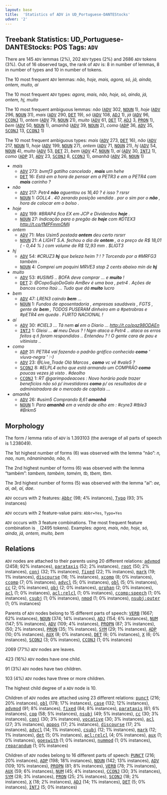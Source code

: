 ```yaml
---
layout: base
title:  'Statistics of ADV in UD_Portuguese-DANTEStocks'
udver: '2'
---
```


## Treebank Statistics: UD_Portuguese-DANTEStocks: POS Tags: `ADV`

There are 145 `ADV` lemmas (2%), 202 `ADV` types (2%) and 2686 `ADV` tokens (3%).
Out of 16 observed tags, the rank of `ADV` is: 8 in number of lemmas, 8 in number of types and 10 in number of tokens.

The 10 most frequent `ADV` lemmas: <em>não, hoje, mais, agora, só, já, ainda, ontem, muito, aí</em>

The 10 most frequent `ADV` types:  <em>agora, mais, não, hoje, só, ainda, já, ontem, hj, muito</em>

The 10 most frequent ambiguous lemmas: <em>não</em> (<tt><a href="pt_dantestocks-pos-ADV.html">ADV</a></tt> 302, <tt><a href="pt_dantestocks-pos-NOUN.html">NOUN</a></tt> 1), <em>hoje</em> (<tt><a href="pt_dantestocks-pos-ADV.html">ADV</a></tt> 296, <tt><a href="pt_dantestocks-pos-NOUN.html">NOUN</a></tt> 31), <em>mais</em> (<tt><a href="pt_dantestocks-pos-ADV.html">ADV</a></tt> 290, <tt><a href="pt_dantestocks-pos-DET.html">DET</a></tt> 19), <em>só</em> (<tt><a href="pt_dantestocks-pos-ADV.html">ADV</a></tt> 108, <tt><a href="pt_dantestocks-pos-ADJ.html">ADJ</a></tt> 1), <em>já</em> (<tt><a href="pt_dantestocks-pos-ADV.html">ADV</a></tt> 96, <tt><a href="pt_dantestocks-pos-CCONJ.html">CCONJ</a></tt> 1), <em>ontem</em> (<tt><a href="pt_dantestocks-pos-ADV.html">ADV</a></tt> 79, <tt><a href="pt_dantestocks-pos-NOUN.html">NOUN</a></tt> 21), <em>muito</em> (<tt><a href="pt_dantestocks-pos-ADV.html">ADV</a></tt> 61, <tt><a href="pt_dantestocks-pos-DET.html">DET</a></tt> 17, <tt><a href="pt_dantestocks-pos-ADJ.html">ADJ</a></tt> 3, <tt><a href="pt_dantestocks-pos-PRON.html">PRON</a></tt> 1), <em>bem</em> (<tt><a href="pt_dantestocks-pos-ADV.html">ADV</a></tt> 50, <tt><a href="pt_dantestocks-pos-NOUN.html">NOUN</a></tt> 1), <em>amanhã</em> (<tt><a href="pt_dantestocks-pos-ADV.html">ADV</a></tt> 39, <tt><a href="pt_dantestocks-pos-NOUN.html">NOUN</a></tt> 2), <em>como</em> (<tt><a href="pt_dantestocks-pos-ADP.html">ADP</a></tt> 36, <tt><a href="pt_dantestocks-pos-ADV.html">ADV</a></tt> 35, <tt><a href="pt_dantestocks-pos-SCONJ.html">SCONJ</a></tt> 13, <tt><a href="pt_dantestocks-pos-CCONJ.html">CCONJ</a></tt> 1)

The 10 most frequent ambiguous types:  <em>mais</em> (<tt><a href="pt_dantestocks-pos-ADV.html">ADV</a></tt> 273, <tt><a href="pt_dantestocks-pos-DET.html">DET</a></tt> 16), <em>não</em> (<tt><a href="pt_dantestocks-pos-ADV.html">ADV</a></tt> 217, <tt><a href="pt_dantestocks-pos-NOUN.html">NOUN</a></tt> 1), <em>hoje</em> (<tt><a href="pt_dantestocks-pos-ADV.html">ADV</a></tt> 199, <tt><a href="pt_dantestocks-pos-NOUN.html">NOUN</a></tt> 27), <em>ontem</em> (<tt><a href="pt_dantestocks-pos-ADV.html">ADV</a></tt> 71, <tt><a href="pt_dantestocks-pos-NOUN.html">NOUN</a></tt> 21), <em>hj</em> (<tt><a href="pt_dantestocks-pos-ADV.html">ADV</a></tt> 54, <tt><a href="pt_dantestocks-pos-NOUN.html">NOUN</a></tt> 4), <em>muito</em> (<tt><a href="pt_dantestocks-pos-ADV.html">ADV</a></tt> 53, <tt><a href="pt_dantestocks-pos-DET.html">DET</a></tt> 2), <em>bem</em> (<tt><a href="pt_dantestocks-pos-ADV.html">ADV</a></tt> 47, <tt><a href="pt_dantestocks-pos-NOUN.html">NOUN</a></tt> 1), <em>aí</em> (<tt><a href="pt_dantestocks-pos-ADV.html">ADV</a></tt> 30, <tt><a href="pt_dantestocks-pos-INTJ.html">INTJ</a></tt> 1), <em>como</em> (<tt><a href="pt_dantestocks-pos-ADP.html">ADP</a></tt> 31, <tt><a href="pt_dantestocks-pos-ADV.html">ADV</a></tt> 23, <tt><a href="pt_dantestocks-pos-SCONJ.html">SCONJ</a></tt> 8, <tt><a href="pt_dantestocks-pos-CCONJ.html">CCONJ</a></tt> 1), <em>amanhã</em> (<tt><a href="pt_dantestocks-pos-ADV.html">ADV</a></tt> 26, <tt><a href="pt_dantestocks-pos-NOUN.html">NOUN</a></tt> 1)


* <em>mais</em>
  * <tt><a href="pt_dantestocks-pos-ADV.html">ADV</a></tt> 273: <em>bvmf3 gatilho cancelado , <b>mais</b> um hehe</em>
  * <tt><a href="pt_dantestocks-pos-DET.html">DET</a></tt> 16: <em>Está em a hora de pensar em a PETR3 e em a PETR4 com <b>mais</b> carinho ?</em>
* <em>não</em>
  * <tt><a href="pt_dantestocks-pos-ADV.html">ADV</a></tt> 217: <em>Petr4 <b>não</b> aguentou os 16,40 ? é isso ? rsrsr</em>
  * <tt><a href="pt_dantestocks-pos-NOUN.html">NOUN</a></tt> 1: <em>GOLL4 . 40 zerando posição vendida . por o sim por o <b>não</b> , hora de colocar em o bolso .</em>
* <em>hoje</em>
  * <tt><a href="pt_dantestocks-pos-ADV.html">ADV</a></tt> 199: <em>#BRAP4 fica EX em JCP e Dividendos <b>hoje</b> .</em>
  * <tt><a href="pt_dantestocks-pos-NOUN.html">NOUN</a></tt> 27: <em>Indicação para o pregão de <b>hoje</b> com #DTEX3 http://t.co/fMPFmmOMlj</em>
* <em>ontem</em>
  * <tt><a href="pt_dantestocks-pos-ADV.html">ADV</a></tt> 71: <em>Mas Usim5 postada <b>ontem</b> deu certo rsrsrr</em>
  * <tt><a href="pt_dantestocks-pos-NOUN.html">NOUN</a></tt> 21: <em>A LIGHT S.A. fechou o dia de <b>ontem</b> , a o preço de R$ 18,01 ( - 0,44 % ) com volume de R$ 12,93 mm . $LIGT3</em>
* <em>hj</em>
  * <tt><a href="pt_dantestocks-pos-ADV.html">ADV</a></tt> 54: <em>#CRUZ3 <b>hj</b> que beleza heim ? ! ? Torcendo por a #MRFG3 também .</em>
  * <tt><a href="pt_dantestocks-pos-NOUN.html">NOUN</a></tt> 4: <em>Comprei um poquini MRVE3 stop 2 cents abaixo min de <b>hj</b></em>
* <em>muito</em>
  * <tt><a href="pt_dantestocks-pos-ADV.html">ADV</a></tt> 53: <em>#USIM5 .. BOFA deve comprar ... e <b>muito</b> !</em>
  * <tt><a href="pt_dantestocks-pos-DET.html">DET</a></tt> 2: <em>@CopoSujoDoGalo AmBev é uma boa , petr4 . Ações de bancos como Itaú ... Tudo que dá <b>muito</b> lucro</em>
* <em>bem</em>
  * <tt><a href="pt_dantestocks-pos-ADV.html">ADV</a></tt> 47: <em>LREN3 caindo <b>bem</b> ...</em>
  * <tt><a href="pt_dantestocks-pos-NOUN.html">NOUN</a></tt> 1: <em>Fundos de aposentadoria , empresas saudáveis , FGTS , gente de <b>bem</b> , TODOS PUSERAM dinheiro em a #petrobras e #pETR4 em queda . FURTO NACIONAL !</em>
* <em>aí</em>
  * <tt><a href="pt_dantestocks-pos-ADV.html">ADV</a></tt> 30: <em>#CIEL3 ... Tá nem <b>aí</b> em o Diario ... http://t.co/pqz98ODAEn</em>
  * <tt><a href="pt_dantestocks-pos-INTJ.html">INTJ</a></tt> 1: <em>Gleisi ... <b>aí</b> meu Deus ? ! Ngm ataca a Petr4 .. ataca os erros feitos q ñ foram respondidos .. Entendeu ? ! O gente cara de pau e vitimista ..</em>
* <em>como</em>
  * <tt><a href="pt_dantestocks-pos-ADP.html">ADP</a></tt> 31: <em>PETR4 vai fazendo o padrão gráfico conhecido <b>como</b> ' viuva-negra ' :-)</em>
  * <tt><a href="pt_dantestocks-pos-ADV.html">ADV</a></tt> 23: <em>@Live_Trade Olá Marcos , <b>como</b> vc vê #vale5 ?</em>
  * <tt><a href="pt_dantestocks-pos-SCONJ.html">SCONJ</a></tt> 8: <em>#ELPL4 acho que está armando um COMPRÃO <b>como</b> poucas vezes já visto . #deolho</em>
  * <tt><a href="pt_dantestocks-pos-CCONJ.html">CCONJ</a></tt> 1: <em>RT @garimpodeacoes : Novo horário pode trazer benefícios não só p/ investidores <b>como</b> p/ os resultados de a administradora de o mercado de capitais …</em>
* <em>amanhã</em>
  * <tt><a href="pt_dantestocks-pos-ADV.html">ADV</a></tt> 26: <em>#usim5 Comprando 8,61 <b>amanhã</b></em>
  * <tt><a href="pt_dantestocks-pos-NOUN.html">NOUN</a></tt> 1: <em>Para <b>amanhã</b> em a venda de olho em : #cyre3 #tble3 #Brkm5</em>

## Morphology

The form / lemma ratio of `ADV` is 1.393103 (the average of all parts of speech is 1.238049).

The 1st highest number of forms (6) was observed with the lemma “não”: <em>n, nao, num, nãnaninanão, não, ñ</em>.

The 2nd highest number of forms (6) was observed with the lemma “também”: <em>tambem, também, tamém, tb, tbem, tbm</em>.

The 3rd highest number of forms (5) was observed with the lemma “aí”: <em>ae, ai, aê, aí, dae</em>.

`ADV` occurs with 2 features: <tt><a href="pt_dantestocks-feat-Abbr.html">Abbr</a></tt> (98; 4% instances), <tt><a href="pt_dantestocks-feat-Typo.html">Typo</a></tt> (93; 3% instances)

`ADV` occurs with 2 feature-value pairs: `Abbr=Yes`, `Typo=Yes`

`ADV` occurs with 3 feature combinations.
The most frequent feature combination is `_` (2495 tokens).
Examples: <em>agora, mais, não, hoje, só, ainda, já, ontem, muito, bem</em>


## Relations

`ADV` nodes are attached to their parents using 20 different relations: <tt><a href="pt_dantestocks-dep-advmod.html">advmod</a></tt> (2458; 92% instances), <tt><a href="pt_dantestocks-dep-parataxis.html">parataxis</a></tt> (52; 2% instances), <tt><a href="pt_dantestocks-dep-root.html">root</a></tt> (50; 2% instances), <tt><a href="pt_dantestocks-dep-conj.html">conj</a></tt> (32; 1% instances), <tt><a href="pt_dantestocks-dep-fixed.html">fixed</a></tt> (22; 1% instances), <tt><a href="pt_dantestocks-dep-mark.html">mark</a></tt> (19; 1% instances), <tt><a href="pt_dantestocks-dep-discourse.html">discourse</a></tt> (16; 1% instances), <tt><a href="pt_dantestocks-dep-xcomp.html">xcomp</a></tt> (8; 0% instances), <tt><a href="pt_dantestocks-dep-ccomp.html">ccomp</a></tt> (7; 0% instances), <tt><a href="pt_dantestocks-dep-advcl.html">advcl</a></tt> (5; 0% instances), <tt><a href="pt_dantestocks-dep-obl.html">obl</a></tt> (5; 0% instances), <tt><a href="pt_dantestocks-dep-cc.html">cc</a></tt> (2; 0% instances), <tt><a href="pt_dantestocks-dep-obj.html">obj</a></tt> (2; 0% instances), <tt><a href="pt_dantestocks-dep-orphan.html">orphan</a></tt> (2; 0% instances), <tt><a href="pt_dantestocks-dep-acl.html">acl</a></tt> (1; 0% instances), <tt><a href="pt_dantestocks-dep-acl-relcl.html">acl:relcl</a></tt> (1; 0% instances), <tt><a href="pt_dantestocks-dep-ccomp-speech.html">ccomp:speech</a></tt> (1; 0% instances), <tt><a href="pt_dantestocks-dep-csubj.html">csubj</a></tt> (1; 0% instances), <tt><a href="pt_dantestocks-dep-nmod.html">nmod</a></tt> (1; 0% instances), <tt><a href="pt_dantestocks-dep-nsubj-outer.html">nsubj:outer</a></tt> (1; 0% instances)

Parents of `ADV` nodes belong to 15 different parts of speech: <tt><a href="pt_dantestocks-pos-VERB.html">VERB</a></tt> (1667; 62% instances), <tt><a href="pt_dantestocks-pos-NOUN.html">NOUN</a></tt> (374; 14% instances), <tt><a href="pt_dantestocks-pos-ADJ.html">ADJ</a></tt> (154; 6% instances), <tt><a href="pt_dantestocks-pos-NUM.html">NUM</a></tt> (147; 5% instances), <tt><a href="pt_dantestocks-pos-ADV.html">ADV</a></tt> (109; 4% instances), <tt><a href="pt_dantestocks-pos-PROPN.html">PROPN</a></tt> (87; 3% instances),  (50; 2% instances), <tt><a href="pt_dantestocks-pos-PRON.html">PRON</a></tt> (35; 1% instances), <tt><a href="pt_dantestocks-pos-SYM.html">SYM</a></tt> (29; 1% instances), <tt><a href="pt_dantestocks-pos-ADP.html">ADP</a></tt> (10; 0% instances), <tt><a href="pt_dantestocks-pos-AUX.html">AUX</a></tt> (8; 0% instances), <tt><a href="pt_dantestocks-pos-DET.html">DET</a></tt> (6; 0% instances), <tt><a href="pt_dantestocks-pos-X.html">X</a></tt> (6; 0% instances), <tt><a href="pt_dantestocks-pos-SCONJ.html">SCONJ</a></tt> (3; 0% instances), <tt><a href="pt_dantestocks-pos-CCONJ.html">CCONJ</a></tt> (1; 0% instances)

2069 (77%) `ADV` nodes are leaves.

423 (16%) `ADV` nodes have one child.

91 (3%) `ADV` nodes have two children.

103 (4%) `ADV` nodes have three or more children.

The highest child degree of a `ADV` node is 10.

Children of `ADV` nodes are attached using 23 different relations: <tt><a href="pt_dantestocks-dep-punct.html">punct</a></tt> (216; 20% instances), <tt><a href="pt_dantestocks-dep-obl.html">obl</a></tt> (178; 17% instances), <tt><a href="pt_dantestocks-dep-case.html">case</a></tt> (132; 12% instances), <tt><a href="pt_dantestocks-dep-advmod.html">advmod</a></tt> (91; 8% instances), <tt><a href="pt_dantestocks-dep-fixed.html">fixed</a></tt> (84; 8% instances), <tt><a href="pt_dantestocks-dep-parataxis.html">parataxis</a></tt> (61; 6% instances), <tt><a href="pt_dantestocks-dep-cop.html">cop</a></tt> (58; 5% instances), <tt><a href="pt_dantestocks-dep-nsubj.html">nsubj</a></tt> (49; 5% instances), <tt><a href="pt_dantestocks-dep-cc.html">cc</a></tt> (30; 3% instances), <tt><a href="pt_dantestocks-dep-conj.html">conj</a></tt> (30; 3% instances), <tt><a href="pt_dantestocks-dep-vocative.html">vocative</a></tt> (30; 3% instances), <tt><a href="pt_dantestocks-dep-acl.html">acl</a></tt> (27; 3% instances), <tt><a href="pt_dantestocks-dep-appos.html">appos</a></tt> (17; 2% instances), <tt><a href="pt_dantestocks-dep-discourse.html">discourse</a></tt> (17; 2% instances), <tt><a href="pt_dantestocks-dep-advcl.html">advcl</a></tt> (14; 1% instances), <tt><a href="pt_dantestocks-dep-csubj.html">csubj</a></tt> (12; 1% instances), <tt><a href="pt_dantestocks-dep-mark.html">mark</a></tt> (12; 1% instances), <tt><a href="pt_dantestocks-dep-det.html">det</a></tt> (5; 0% instances), <tt><a href="pt_dantestocks-dep-acl-relcl.html">acl:relcl</a></tt> (4; 0% instances), <tt><a href="pt_dantestocks-dep-aux.html">aux</a></tt> (1; 0% instances), <tt><a href="pt_dantestocks-dep-goeswith.html">goeswith</a></tt> (1; 0% instances), <tt><a href="pt_dantestocks-dep-nummod.html">nummod</a></tt> (1; 0% instances), <tt><a href="pt_dantestocks-dep-reparandum.html">reparandum</a></tt> (1; 0% instances)

Children of `ADV` nodes belong to 16 different parts of speech: <tt><a href="pt_dantestocks-pos-PUNCT.html">PUNCT</a></tt> (216; 20% instances), <tt><a href="pt_dantestocks-pos-ADP.html">ADP</a></tt> (198; 18% instances), <tt><a href="pt_dantestocks-pos-NOUN.html">NOUN</a></tt> (142; 13% instances), <tt><a href="pt_dantestocks-pos-ADV.html">ADV</a></tt> (109; 10% instances), <tt><a href="pt_dantestocks-pos-PROPN.html">PROPN</a></tt> (81; 8% instances), <tt><a href="pt_dantestocks-pos-VERB.html">VERB</a></tt> (78; 7% instances), <tt><a href="pt_dantestocks-pos-AUX.html">AUX</a></tt> (59; 6% instances), <tt><a href="pt_dantestocks-pos-NUM.html">NUM</a></tt> (45; 4% instances), <tt><a href="pt_dantestocks-pos-CCONJ.html">CCONJ</a></tt> (30; 3% instances), <tt><a href="pt_dantestocks-pos-SYM.html">SYM</a></tt> (28; 3% instances), <tt><a href="pt_dantestocks-pos-PRON.html">PRON</a></tt> (25; 2% instances), <tt><a href="pt_dantestocks-pos-SCONJ.html">SCONJ</a></tt> (18; 2% instances), <tt><a href="pt_dantestocks-pos-X.html">X</a></tt> (18; 2% instances), <tt><a href="pt_dantestocks-pos-ADJ.html">ADJ</a></tt> (14; 1% instances), <tt><a href="pt_dantestocks-pos-DET.html">DET</a></tt> (5; 0% instances), <tt><a href="pt_dantestocks-pos-INTJ.html">INTJ</a></tt> (5; 0% instances)

